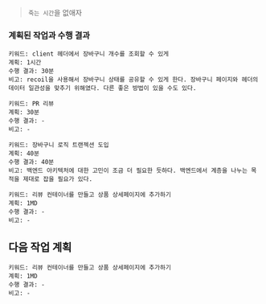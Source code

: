 > `죽는 시간`을 없애자

### 계획된 작업과 수행 결과

```
키워드: client 헤더에서 장바구니 개수를 조회할 수 있게
계획: 1시간
수행 결과: 30분
비고: recoil을 사용해서 장바구니 상태를 공유할 수 있게 한다. 장바구니 페이지와 헤더의 데이터 일관성을 맞추기 위해였다. 다른 좋은 방법이 있을 수도 있다.
```

```
키워드: PR 리뷰
계획: 30분
수행 결과: -
비고: -
```

```
키워드: 장바구니 로직 트랜젝션 도입
계획: 40분
수행 결과: 40분
비고: 백엔드 아키텍처에 대한 고민이 조금 더 필요한 듯하다. 백엔드에서 계층을 나누는 목적을 제대로 잡을 필요가 있다.
```

```
키워드: 리뷰 컨테이너를 만들고 상품 상세페이지에 추가하기
계획: 1MD
수행 결과: -
비고: -
```

## 다음 작업 계획

```
키워드: 리뷰 컨테이너를 만들고 상품 상세페이지에 추가하기
계획: 1MD
수행 결과: -
비고: -
```
